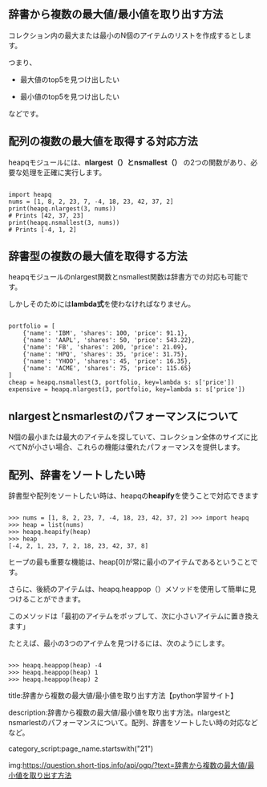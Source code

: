 


## 辞書から複数の最大値/最小値を取り出す方法

コレクション内の最大または最小のN個のアイテムのリストを作成するとします。

つまり、

- 最大値のtop5を見つけ出したい

- 最小値のtop5を見つけ出したい

などです。



## 配列の複数の最大値を取得する対応方法

heapqモジュールには、**nlargest（）とnsmallest（）** の2つの関数があり、必要な処理を正確に実行します。

<pre><code>
import heapq
nums = [1, 8, 2, 23, 7, -4, 18, 23, 42, 37, 2] 
print(heapq.nlargest(3, nums)) 
# Prints [42, 37, 23] 
print(heapq.nsmallest(3, nums)) 
# Prints [-4, 1, 2]
</code></pre>

## 辞書型の複数の最大値を取得する方法

heapqモジュールのnlargest関数とnsmallest関数は辞書方での対応も可能です。

しかしそのためには**lambda式**を使わなければなりません。

<pre><code>
portfolio = [
    {'name': 'IBM', 'shares': 100, 'price': 91.1},
    {'name': 'AAPL', 'shares': 50, 'price': 543.22},
    {'name': 'FB', 'shares': 200, 'price': 21.09},
    {'name': 'HPQ', 'shares': 35, 'price': 31.75},
    {'name': 'YHOO', 'shares': 45, 'price': 16.35},
    {'name': 'ACME', 'shares': 75, 'price': 115.65}
]
cheap = heapq.nsmallest(3, portfolio, key=lambda s: s['price'])
expensive = heapq.nlargest(3, portfolio, key=lambda s: s['price'])
</code></pre>


## nlargestとnsmarlestのパフォーマンスについて

N個の最小または最大のアイテムを探していて、コレクション全体のサイズに比べてNが小さい場合、これらの機能は優れたパフォーマンスを提供します。


## 配列、辞書をソートしたい時

辞書型や配列をソートしたい時は、heapqの**heapify**を使うことで対応できます

<pre><code>
>>> nums = [1, 8, 2, 23, 7, -4, 18, 23, 42, 37, 2] >>> import heapq
>>> heap = list(nums)
>>> heapq.heapify(heap)
>>> heap
[-4, 2, 1, 23, 7, 2, 18, 23, 42, 37, 8]
</code></pre>

ヒープの最も重要な機能は、heap[0]が常に最小のアイテムであるということです。

さらに、後続のアイテムは、heapq.heappop（）メソッドを使用して簡単に見つけることができます。

このメソッドは「最初のアイテムをポップして、次に小さいアイテムに置き換えます」

たとえば、最小の3つのアイテムを見つけるには、次のようにします。

<pre><code>
>>> heapq.heappop(heap) -4
>>> heapq.heappop(heap) 1
>>> heapq.heappop(heap) 2
</code></pre>




title:辞書から複数の最大値/最小値を取り出す方法【python学習サイト】

description:辞書から複数の最大値/最小値を取り出す方法。nlargestとnsmarlestのパフォーマンスについて。配列、辞書をソートしたい時の対応などなど。

category_script:page_name.startswith("21")

img:https://question.short-tips.info/api/ogp/?text=辞書から複数の最大値/最小値を取り出す方法



